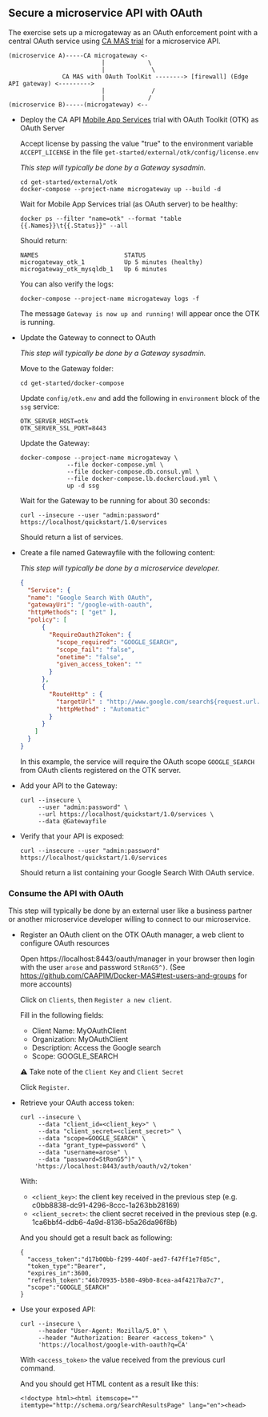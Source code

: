 ## Secure a microservice API with OAuth <a name="api-oauth"></a>

The exercise sets up a microgateway as an OAuth enforcement point with a central OAuth service using [CA MAS trial](http://developer.ca.com) for a microservice API.

```
(microservice A)-----CA microgateway <-
                          |            \
                          |             \
               CA MAS with OAuth ToolKit --------> [firewall] (Edge API gateway) <--------->
                          |             /
                          |            /
(microservice B)-----(microgateway) <--
```

- Deploy the CA API [Mobile App Services](https://www.ca.com/us/developers/mas) trial with OAuth Toolkit (OTK) as OAuth Server

  Accept license by passing the value "true" to the environment variable `ACCEPT_LICENSE` in
  the file `get-started/external/otk/config/license.env`

  *This step will typically be done by a Gateway sysadmin.*
  ```
  cd get-started/external/otk
  docker-compose --project-name microgateway up --build -d
  ```

  Wait for Mobile App Services trial (as OAuth server) to be healthy:
  ```
  docker ps --filter "name=otk" --format "table {{.Names}}\t{{.Status}}" --all
  ```
  Should return:
  ```
  NAMES                        STATUS
  microgateway_otk_1           Up 5 minutes (healthy)
  microgateway_otk_mysqldb_1   Up 6 minutes
  ```

  You can also verify the logs:
  ```
  docker-compose --project-name microgateway logs -f
  ```
  The message `Gateway is now up and running!` will appear once the OTK is
  running.

- Update the Gateway to connect to OAuth

  *This step will typically be done by a Gateway sysadmin.*

  Move to the Gateway folder:
  ```
  cd get-started/docker-compose
  ```

  Update `config/otk.env` and add the following in `environment` block of
  the `ssg` service:
  ```
  OTK_SERVER_HOST=otk
  OTK_SERVER_SSL_PORT=8443
  ```

  Update the Gateway:

  ```
  docker-compose --project-name microgateway \
               --file docker-compose.yml \
               --file docker-compose.db.consul.yml \
               --file docker-compose.lb.dockercloud.yml \
               up -d ssg
  ```

  Wait for the Gateway to be running for about 30 seconds:

  ```
  curl --insecure --user "admin:password" https://localhost/quickstart/1.0/services
  ```
  Should return a list of services.

- Create a file named Gatewayfile with the following content:

  *This step will typically be done by a microservice developer.*

  ```json
  {
    "Service": {
    "name": "Google Search With OAuth",
    "gatewayUri": "/google-with-oauth",
    "httpMethods": [ "get" ],
    "policy": [
        {
          "RequireOauth2Token": {
            "scope_required": "GOOGLE_SEARCH",
            "scope_fail": "false",
            "onetime": "false",
            "given_access_token": ""
          }
        },
        {
          "RouteHttp" : {
            "targetUrl" : "http://www.google.com/search${request.url.query}",
            "httpMethod" : "Automatic"
          }
        }
      ]
    }
  }
  ```

  In this example, the service will require the OAuth scope `GOOGLE_SEARCH`
  from OAuth clients registered on the OTK server.

- Add your API to the Gateway:

    ```
    curl --insecure \
         --user "admin:password" \
         --url https://localhost/quickstart/1.0/services \
         --data @Gatewayfile
    ```

- Verify that your API is exposed:

    ```
    curl --insecure --user "admin:password" https://localhost/quickstart/1.0/services
    ```
    Should return a list containing your Google Search With OAuth service.

### Consume the API with OAuth <a name="api-oauth-consume"></a>

This step will typically be done by an external user like a business partner or
another microservice developer willing to connect to our microservice.

- Register an OAuth client on the OTK OAuth manager, a web client to configure OAuth resources

  Open https://localhost:8443/oauth/manager in your browser then login with the
  user `arose` and password `StRonG5^)`. (See https://github.com/CAAPIM/Docker-MAS#test-users-and-groups
  for more accounts)

  Click on `Clients`, then `Register a new client`.

  Fill in the following fields:
  - Client Name: MyOAuthClient
  - Organization: MyOAuthClient
  - Description: Access the Google search
  - Scope: GOOGLE_SEARCH

  :warning: Take note of the `Client Key` and `Client Secret`

  Click `Register`.

- Retrieve your OAuth access token:

  ```
  curl --insecure \
       --data "client_id=<client_key>" \
       --data "client_secret=<client_secret>" \
       --data "scope=GOOGLE_SEARCH" \
       --data "grant_type=password" \
       --data "username=arose" \
       --data "password=StRonG5^)" \
      'https://localhost:8443/auth/oauth/v2/token'
  ```

  With:
    - `<client_key>`: the client key received in the previous step (e.g. c0bb8838-dc91-4296-8ccc-1a263bb28169)
    - `<client_secret>`: the client secret received in the previous step (e.g. 1ca6bbf4-ddb6-4a9d-8136-b5a26da96f8b)

  And you should get a result back as following:

  ```
  {
    "access_token":"d17b00bb-f299-440f-aed7-f47ff1e7f85c",
    "token_type":"Bearer",
    "expires_in":3600,
    "refresh_token":"46b70935-b580-49b0-8cea-a4f4217ba7c7",
    "scope":"GOOGLE_SEARCH"
  }
  ```

- Use your exposed API:

  ```
  curl --insecure \
       --header "User-Agent: Mozilla/5.0" \
       --header "Authorization: Bearer <access_token>" \
       'https://localhost/google-with-oauth?q=CA'
  ```
  With `<access_token>` the value received from the previous curl command.

  And you should get HTML content as a result like this:

  ```
  <!doctype html><html itemscope="" itemtype="http://schema.org/SearchResultsPage" lang="en"><head>
  ```
